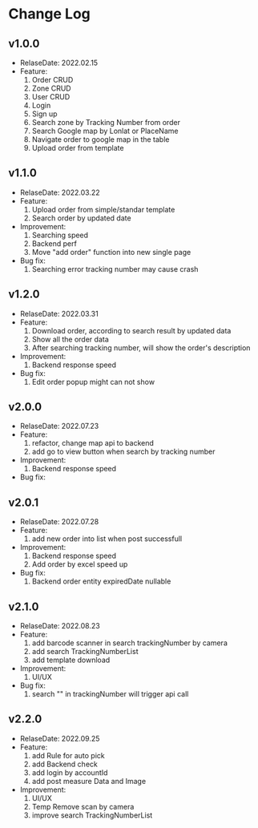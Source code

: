 # Change Log

## v1.0.0

- RelaseDate: 2022.02.15
- Feature:
  1. Order CRUD
  2. Zone CRUD
  3. User CRUD
  4. Login
  5. Sign up
  6. Search zone by Tracking Number from order
  7. Search Google map by Lonlat or PlaceName
  8. Navigate order to google map in the table
  9. Upload order from template

## v1.1.0

- RelaseDate: 2022.03.22
- Feature:
  1. Upload order from simple/standar template
  2. Search order by updated date
- Improvement:
  1. Searching speed
  2. Backend perf
  3. Move "add order" function into new single page
- Bug fix:
  1. Searching error tracking number may cause crash

## v1.2.0

- RelaseDate: 2022.03.31
- Feature:
  1. Download order, according to search result by updated data
  2. Show all the order data
  3. After searching tracking number, will show the order's description
- Improvement:
  1. Backend response speed
- Bug fix:
  1. Edit order popup might can not show

## v2.0.0

- RelaseDate: 2022.07.23
- Feature:
  1. refactor, change map api to backend
  2. add go to view button when search by tracking number
- Improvement:
  1. Backend response speed
- Bug fix:

## v2.0.1

- RelaseDate: 2022.07.28
- Feature:
  1. add new order into list when post successfull
- Improvement:
  1. Backend response speed
  2. Add order by excel speed up
- Bug fix:
  1. Backend order entity expiredDate nullable

## v2.1.0

- RelaseDate: 2022.08.23
- Feature:
  1. add barcode scanner in search trackingNumber by camera
  2. add search TrackingNumberList
  3. add template download
- Improvement:
  1. UI/UX
- Bug fix:
  1. search "" in trackingNumber will trigger api call

## v2.2.0

- RelaseDate: 2022.09.25
- Feature:
  1. add Rule for auto pick
  2. add Backend check
  3. add login by accountId
  4. add post measure Data and Image
- Improvement:
  1. UI/UX
  2. Temp Remove scan by camera
  3. improve search TrackingNumberList
